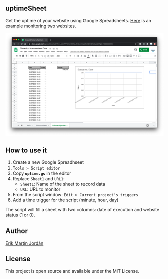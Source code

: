 ## uptimeSheet

Get the uptime of your website using Google Spreadsheets. [Here](https://docs.google.com/spreadsheets/d/1fn-LJUxVf7PtOleh1SFKe_Zn9_w23qcjKANDtnEhx0s/edit?usp=sharing) is an example monitoring two websites.

![uptimeSheet](https://github.com/erikmartinjordan/uptimeSheet/blob/master/uptimeSheet.png)

## How to use it

1. Create a new Google Spreadhseet
2. `Tools > Script editor`
3. Copy **`uptime.gs`** in the editor
4. Replace `Sheet1` and `URL1`:
    - `Sheet1`: Name of the sheet to record data
    - `URL`: URL to monitor
5. From the script window: `Edit > Current project's triggers`
6. Add a time trigger for the script (minute, hour, day)

The script will fill a sheet with two columns: date of execution and website status (1 or 0). 

## Author

[Erik Martín Jordán](https://erikmartinjordan.com)

## License

This project is open source and available under the MIT License.
